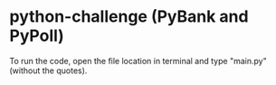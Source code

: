 # python-challenge (PyBank and PyPoll)
To run the code, open the file location in terminal and type "main.py" (without the quotes).
